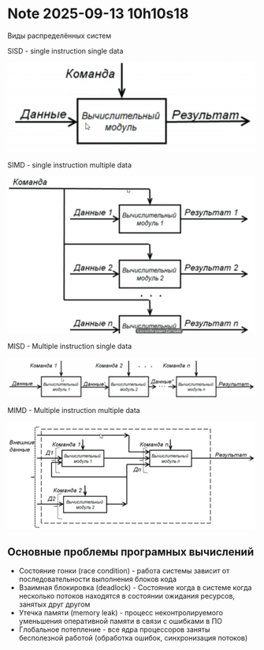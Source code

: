 Note 2025-09-13 10h10s18
========================

Виды распределённых систем

SISD - single instruction single data

![SISD](../media/qownnotes-media-eMPtpg.png)

SIMD - single instruction multiple data

![SIMD](../media/qownnotes-media-FFNBxu.png)

MISD - Multiple instruction single data

![MISD](../media/qownnotes-media-hGTPfp.png)

MIMD - Multiple instruction multiple data

![MIMD](../media/qownnotes-media-NCTrFN.png)

## Основные проблемы програмных вычислений
- Состояние гонки (race condition) - работа системы зависит от последовательности выполнения блоков кода
- Взаимная блокировка (deadlock) - Состояние когда в системе когда несколько потоков находятся в состоянии ожидания ресурсов, занятых друг другом
- Утечка памяти (memory leak) - процесс неконтролируемого уменьшения оперативной памяти в связи с ошибками в ПО
- Глобальное потепление - все ядра процессоров заняты бесполезной работой (обработка ошибок, синхронизация потоков)
